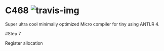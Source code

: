 C468 ![travis-img]
===============
Super ultra cool minimally optimized Micro compiler for tiny using ANTLR 4.

[travis-img]: https://travis-ci.org/ssabpisa/compiler-468.svg "Build Status"

#Step 7

Register allocation
